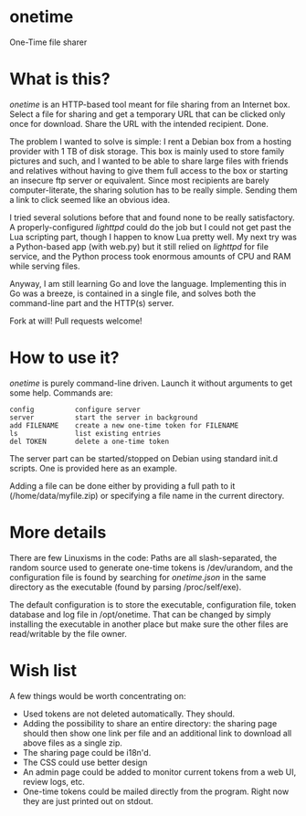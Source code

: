 onetime
=======

One-Time file sharer

# What is this?

*onetime* is an HTTP-based tool meant for file sharing from an Internet
box. Select a file for sharing and get a temporary URL that can be clicked
only once for download. Share the URL with the intended recipient. Done.

The problem I wanted to solve is simple: I rent a Debian box from a hosting
provider with 1 TB of disk storage. This box is mainly used to store family
pictures and such, and I wanted to be able to share large files with
friends and relatives without having to give them full access to the box or
starting an insecure ftp server or equivalent. Since most recipients are
barely computer-literate, the sharing solution has to be really simple.
Sending them a link to click seemed like an obvious idea.

I tried several solutions before that and found none to be really
satisfactory. A properly-configured *lighttpd* could do the job but I could
not get past the Lua scripting part, though I happen to know Lua pretty
well. My next try was a Python-based app (with web.py) but it still relied
on *lighttpd* for file service, and the Python process took enormous
amounts of CPU and RAM while serving files.

Anyway, I am still learning Go and love the language. Implementing this in
Go was a breeze, is contained in a single file, and solves both the
command-line part and the HTTP(s) server.

Fork at will! Pull requests welcome!

# How to use it?

*onetime* is purely command-line driven. Launch it without arguments to get
some help. Commands are:

    config          configure server
    server          start the server in background
    add FILENAME    create a new one-time token for FILENAME
    ls              list existing entries
    del TOKEN       delete a one-time token

The server part can be started/stopped on Debian using standard init.d
scripts. One is provided here as an example.

Adding a file can be done either by providing a full path to it
(/home/data/myfile.zip) or specifying a file name in the current directory.


# More details

There are few Linuxisms in the code: Paths are all slash-separated, the
random source used to generate one-time tokens is /dev/urandom, and the
configuration file is found by searching for *onetime.json* in the same
directory as the executable (found by parsing /proc/self/exe).

The default configuration is to store the executable, configuration file,
token database and log file in /opt/onetime. That can be changed by simply
installing the executable in another place but make sure the other files
are read/writable by the file owner.

# Wish list

A few things would be worth concentrating on:

- Used tokens are not deleted automatically. They should.
- Adding the possibility to share an entire directory: the sharing page
  should then show one link per file and an additional link to download all
  above files as a single zip.
- The sharing page could be i18n'd.
- The CSS could use better design
- An admin page could be added to monitor current tokens from a web UI,
  review logs, etc.
- One-time tokens could be mailed directly from the program. Right now they
  are just printed out on stdout.


